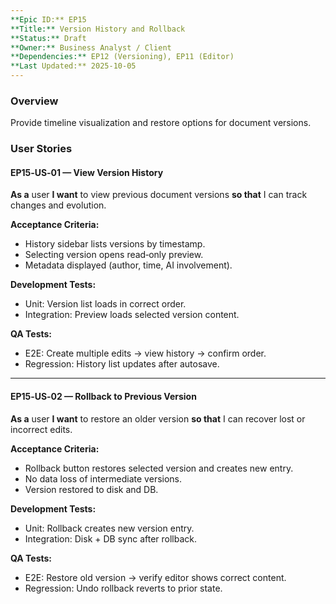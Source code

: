 ```yaml
---
**Epic ID:** EP15  
**Title:** Version History and Rollback  
**Status:** Draft  
**Owner:** Business Analyst / Client  
**Dependencies:** EP12 (Versioning), EP11 (Editor)  
**Last Updated:** 2025-10-05  
---
```


### Overview

Provide timeline visualization and restore options for document versions.

### User Stories

#### EP15‑US‑01 — View Version History

**As a** user **I want** to view previous document versions **so that** I can track changes and evolution.

**Acceptance Criteria:**

- History sidebar lists versions by timestamp.
- Selecting version opens read‑only preview.
- Metadata displayed (author, time, AI involvement).

**Development Tests:**

- Unit: Version list loads in correct order.
- Integration: Preview loads selected version content.

**QA Tests:**

- E2E: Create multiple edits → view history → confirm order.
- Regression: History list updates after autosave.

---

#### EP15‑US‑02 — Rollback to Previous Version

**As a** user **I want** to restore an older version **so that** I can recover lost or incorrect edits.

**Acceptance Criteria:**

- Rollback button restores selected version and creates new entry.
- No data loss of intermediate versions.
- Version restored to disk and DB.

**Development Tests:**

- Unit: Rollback creates new version entry.
- Integration: Disk + DB sync after rollback.

**QA Tests:**

- E2E: Restore old version → verify editor shows correct content.
- Regression: Undo rollback reverts to prior state.
